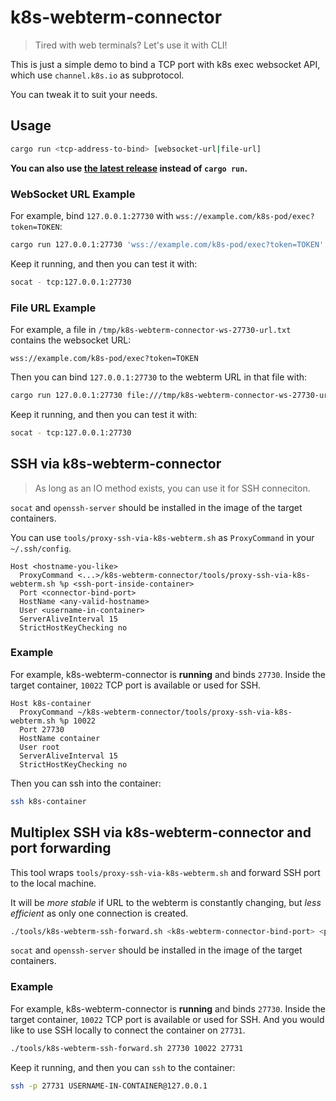 # k8s-webterm-connector

> Tired with web terminals?
> Let's use it with CLI!

This is just a simple demo to bind a TCP port with k8s exec websocket API,
which use `channel.k8s.io` as subprotocol.

You can tweak it to suit your needs.

## Usage

```sh
cargo run <tcp-address-to-bind> [websocket-url|file-url]
```

**You can also use [the latest release](https://github.com/ChieloNewctle/k8s-webterm-connector/releases/latest) instead of `cargo run`.**

### WebSocket URL Example

For example, bind `127.0.0.1:27730` with `wss://example.com/k8s-pod/exec?token=TOKEN`:

```sh
cargo run 127.0.0.1:27730 'wss://example.com/k8s-pod/exec?token=TOKEN'
```

Keep it running, and then you can test it with:

```sh
socat - tcp:127.0.0.1:27730
```

### File URL Example

For example, a file in `/tmp/k8s-webterm-connector-ws-27730-url.txt` contains the websocket URL:

```url
wss://example.com/k8s-pod/exec?token=TOKEN
```

Then you can bind `127.0.0.1:27730` to the webterm URL in that file with:

```sh
cargo run 127.0.0.1:27730 file:///tmp/k8s-webterm-connector-ws-27730-url.txt
```

Keep it running, and then you can test it with:

```sh
socat - tcp:127.0.0.1:27730
```

## SSH via k8s-webterm-connector

> As long as an IO method exists, you can use it for SSH conneciton.

`socat` and `openssh-server` should be installed in the image of the target containers.

You can use `tools/proxy-ssh-via-k8s-webterm.sh`
as `ProxyCommand` in your `~/.ssh/config`.

```ssh-config
Host <hostname-you-like>
  ProxyCommand <...>/k8s-webterm-connector/tools/proxy-ssh-via-k8s-webterm.sh %p <ssh-port-inside-container>
  Port <connector-bind-port>
  HostName <any-valid-hostname>
  User <username-in-container>
  ServerAliveInterval 15
  StrictHostKeyChecking no
```

### Example

For example, k8s-webterm-connector is **running** and binds `27730`.
Inside the target container, `10022` TCP port is available or used for SSH.

```ssh-config
Host k8s-container
  ProxyCommand ~/k8s-webterm-connector/tools/proxy-ssh-via-k8s-webterm.sh %p 10022
  Port 27730
  HostName container
  User root
  ServerAliveInterval 15
  StrictHostKeyChecking no
```

Then you can ssh into the container:

```sh
ssh k8s-container
```

## Multiplex SSH via k8s-webterm-connector and port forwarding

This tool wraps `tools/proxy-ssh-via-k8s-webterm.sh` and forward SSH port to the local machine.

It will be _more stable_ if URL to the webterm is constantly changing,
but _less efficient_ as only one connection is created.

```sh
./tools/k8s-webterm-ssh-forward.sh <k8s-webterm-connector-bind-port> <pod-ssh-port> <forward-ssh-bind-port>
```

`socat` and `openssh-server` should be installed in the image of the target containers.

### Example

For example, k8s-webterm-connector is **running** and binds `27730`.
Inside the target container, `10022` TCP port is available or used for SSH.
And you would like to use SSH locally to connect the container on `27731`.

```sh
./tools/k8s-webterm-ssh-forward.sh 27730 10022 27731
```

Keep it running, and then you can `ssh` to the container:

```sh
ssh -p 27731 USERNAME-IN-CONTAINER@127.0.0.1
```
